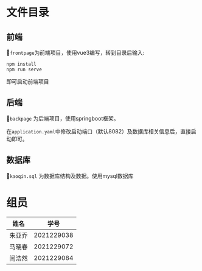 # 文件目录

## 前端

:clown_face:`frontpage`为前端项目，使用vue3编写，转到目录后输入:

```
npm install
npm run serve
```

即可启动前端项目

## 后端

:drooling_face:`backpage` 为后端项目，使用springboot框架。

在`application.yaml`中修改启动端口（默认8082）及数据库相关信息后，直接启动即可。

## 数据库

:lying_face:`kaoqin.sql` 为数据库结构及数据。使用mysql数据库

# 组员

| 姓名   | 学号       |
| ------ | ---------- |
| 朱亚乔 | 2021229038 |
| 马晓春 | 2021229072 |
| 闫浩然 | 2021229084 |